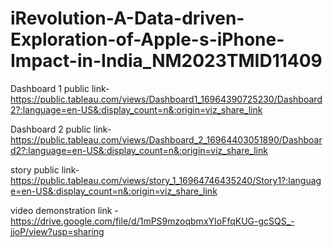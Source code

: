 # iRevolution-A-Data-driven-Exploration-of-Apple-s-iPhone-Impact-in-India_NM2023TMID11409


Dashboard 1 public link- https://public.tableau.com/views/Dashboard1_16964390725230/Dashboard2?:language=en-US&:display_count=n&:origin=viz_share_link

Dashboard 2 public link- https://public.tableau.com/views/Dashboard_2_16964403051890/Dashboard2?:language=en-US&:display_count=n&:origin=viz_share_link

story public link- https://public.tableau.com/views/story_1_16964746435240/Story1?:language=en-US&:display_count=n&:origin=viz_share_link

video demonstration link -https://drive.google.com/file/d/1mPS9mzoqbmxYIoFfqKUG-gcSQS_-jjoP/view?usp=sharing
